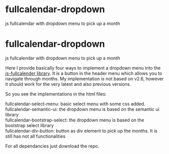 # fullcalendar-dropdown
js fullcalendar with dropdown menu to pick up a month


# fullcalendar-dropdown
js fullcalendar with dropdown menu to pick up a month


Here I provide basically four ways to implement a dropdown menu into the 
<a href="https://fullcalendar.io/">js-fullcalender library</a>. It is a button in the header menu which allows you to navigate through months.
My implementation is not based on v2.6, however it should work for the very latest and also previous versions. 

So you see the implementations in the html files:

fullcalendar-select-menu:  basic select menu with some css added.  
fullcalendar-semantic-ui:  the dropdown menu is based on the semantic ui library  
fullcalendar-bootstrap-select: the dropdown menu is based on the bootstrap select library  
fullcalendar-div-button: button as div element to pick up the months. It is still has not all functionalities  

For all dependancies just download the repo. 
